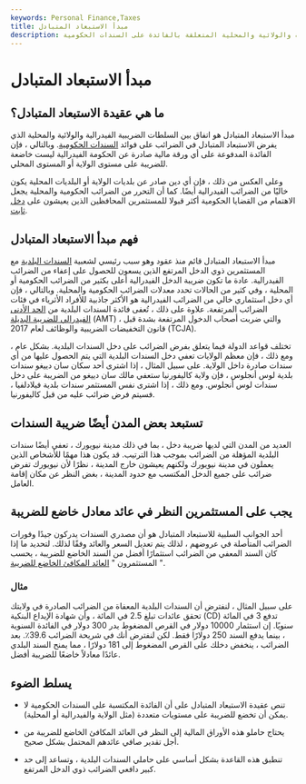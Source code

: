 ```yaml
---
keywords: Personal Finance,Taxes
title: مبدأ الاستبعاد المتبادل
description: مبدأ الاستبعاد المتبادل هو اتفاق بين السلطات الضريبية الفيدرالية والولائية والمحلية المتعلقة بالفائدة على السندات الحكومية.
---
```


# مبدأ الاستبعاد المتبادل
## ما هي عقيدة الاستبعاد المتبادل؟

مبدأ الاستبعاد المتبادل هو اتفاق بين السلطات الضريبية الفيدرالية والولائية والمحلية الذي يفرض الاستبعاد المتبادل في الضرائب على فوائد [السندات الحكومية](/bond). وبالتالي ، فإن الفائدة المدفوعة على أي ورقة مالية صادرة عن الحكومة الفيدرالية ليست خاضعة للضريبة على مستوى الولاية أو المستوى المحلي.

وعلى العكس من ذلك ، فإن أي دين صادر عن بلديات الولاية أو البلديات المحلية يكون خاليًا من الضرائب الفيدرالية أيضًا. كما أن التحرر من الضرائب الحكومية والمحلية يجعل الاهتمام من القضايا الحكومية أكثر قبولا للمستثمرين المحافظين الذين يعيشون على [دخل ثابت](/fixedincome).

## فهم مبدأ الاستبعاد المتبادل

مبدأ الاستبعاد المتبادل قائم منذ عقود وهو سبب رئيسي لشعبية [السندات البلدية](/municipalbond) مع المستثمرين ذوي الدخل المرتفع الذين يسعون للحصول على إعفاء من الضرائب الفيدرالية. عادة ما تكون ضريبة الدخل الفيدرالية أعلى بكثير من الضرائب الحكومية أو المحلية ، وفي كثير من الحالات تحدد معدلات الضرائب الحكومية والمحلية. وبالتالي ، فإن أي دخل استثماري خالي من الضرائب الفيدرالية هو الأكثر جاذبية للأفراد الأثرياء في فئات الضرائب المرتفعة. علاوة على ذلك ، تُعفى فائدة السندات البلدية من [الحد الأدنى الفيدرالي للضريبة البديلة](/alternativeminimumtax) (AMT) ، والتي ضربت أصحاب الدخول المرتفعة بشدة قبل قانون التخفيضات الضريبية والوظائف لعام 2017 (TCJA).

تختلف قواعد الدولة فيما يتعلق بفرض الضرائب على دخل السندات البلدية. بشكل عام ، ومع ذلك ، فإن معظم الولايات تعفي دخل السندات البلدية التي يتم الحصول عليها من أي سندات صادرة داخل الولاية. على سبيل المثال ، إذا اشترى أحد سكان سان دييغو سندات بلدية لوس أنجلوس ، فإن ولاية كاليفورنيا ستعفي مالك سان دييغو من الضريبة على دخل سندات لوس أنجلوس. ومع ذلك ، إذا اشترى نفس المستثمر سندات بلدية فيلادلفيا ، فسيتم فرض ضرائب عليه من قبل كاليفورنيا.

## تستبعد بعض المدن أيضًا ضريبة السندات

العديد من المدن التي لديها ضريبة دخل ، بما في ذلك مدينة نيويورك ، تعفي أيضًا سندات البلدية المؤهلة من الضرائب بموجب هذا الترتيب. قد يكون هذا مهمًا للأشخاص الذين يعملون في مدينة نيويورك ولكنهم يعيشون خارج المدينة ، نظرًا لأن نيويورك تفرض ضرائب على جميع الدخل المكتسب مع حدود المدينة ، بغض النظر عن مكان إقامة العامل.

## يجب على المستثمرين النظر في عائد معادل خاضع للضريبة

أحد الجوانب السلبية للاستبعاد المتبادل هو أن مصدري السندات يدركون جيدًا وفورات الضرائب المتأصلة في عروضهم ، لذلك يتم تعديل السعر والعائد وفقًا لذلك. لتحديد ما إذا كان السند المعفي من الضرائب استثمارًا أفضل من السند الخاضع للضريبة ، يحسب المستثمرون " [العائد المكافئ الخاضع للضريبة](/taxequivalentyield) ".

### مثال

على سبيل المثال ، لنفترض أن السندات البلدية المعفاة من الضرائب الصادرة في ولايتك تحقق عائدات تبلغ 2.5 في المائة ، وأن شهادة الإيداع البنكية (CD) تدفع 3 في المائة سنويًا. إن استثمار 10000 دولار في القرص المضغوط يدر 300 دولار في الفائدة السنوية ، بينما يدفع السند 250 دولارًا فقط. لكن لنفترض أنك في شريحة الضرائب 39.6٪. بعد الضرائب ، ينخفض دخلك على القرص المضغوط إلى 181 دولارًا ، مما يمنح السند البلدي عائدًا معادلاً خاضعًا للضريبة أفضل.

## يسلط الضوء

- تنص عقيدة الاستبعاد المتبادل على أن الفائدة المكتسبة على السندات الحكومية لا يمكن أن تخضع للضريبة على مستويات متعددة (مثل الولاية والفيدرالية أو المحلية).

- يحتاج حاملو هذه الأوراق المالية إلى النظر في العائد المكافئ الخاضع للضريبة من أجل تقدير صافي عائدهم المحتمل بشكل صحيح.

- تنطبق هذه القاعدة بشكل أساسي على حاملي السندات البلدية ، وتساعد إلى حد كبير دافعي الضرائب ذوي الدخل المرتفع.

